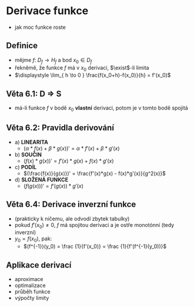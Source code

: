 # Derivace funkce
- jak moc funkce roste

## Definice
- mějme $f$: $D_f \rightarrow H_f$ a bod $x_0 \in D_f$
- řekněmě, že funkce $f$ má v $x_0$ derivaci, $\exist$-li limita
- $\displaystyle \lim_{ h \to 0 } \frac{f(x_0+h)-f(x_0)}{h} = f'(x_0)$

## Věta 6.1: D => S
- má-li funkce $f$ v bodě $x_0$ **vlastní** derivaci, potom je v tomto bodě spojitá

## Věta 6.2: Pravidla derivování
- a) **LINEARITA**
    - $(\alpha * f(x) + \beta * g(x))' = \alpha * f'(x) + \beta * g'(x)$
- b) **SOUČIN**
    - $(f(x)*g(x))' = f'(x) * g(x) + f(x) * g'(x)$
- c) **PODÍL**
    - $(\frac{f(x)}{g(x)})' = \frac{f'(x)*g(x) - f(x)*g'(x)}{g^2(x)}$
- d) **SLOŽENÁ FUNKCE**
    - $(f(g(x)))' = f'(g(x))*g'(x)$

## Věta 6.4: Derivace inverzní funkce
- (prakticky k ničemu, ale odvodí zbytek tabulky)
- pokud $f'(x_0) \neq 0$, $f$ má spojitou derivaci a je ostře monotónní (tedy inverzní)
- $y_0 = f(x_0)$, pak:
    -  $(f^{-1})(y_0) = \frac {1}{f'(x_0)} = \frac {1}{f'(f^{-1}(y_0))}$

## Aplikace derivací
- aproximace
- optimalizace
- průběh funkce
- výpočty limity